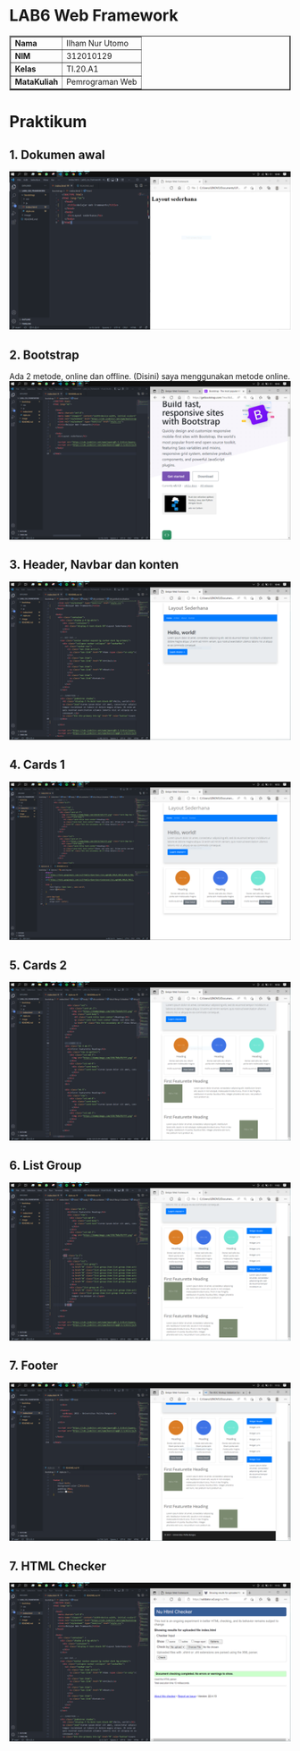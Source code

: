 # LAB6 Web Framework

<table border="2" cellpading="10">
  <tr>
    <td><b>Nama</b></td>
    <td>Ilham Nur Utomo</td>
  </tr>
  <tr>
    <td><b>NIM</b></td>
    <td>312010129</td>
  </tr>
  <tr>
    <td><b>Kelas</b></td>
    <td>TI.20.A1</td>
  </tr>
  <tr>
    <td><b>MataKuliah</b></td>
    <td>Pemrograman Web</td>
  </tr>
</table>

# <b>Praktikum</b>

## <b>1. Dokumen awal </b>
![image1](image/0-1_a-doc.PNG)<br>

## <b>2. Bootstrap </b>
Ada 2 metode, online dan offline. (Disini) saya menggunakan metode online.
![image2](image/0-2_download.PNG)<br>

## <b>3. Header, Navbar dan konten </b>
![image3](image/0-3_navbar-jumbotron.PNG)<br>

## <b>4. Cards 1 </b>
![image4](image/0-4_cards.PNG)<br>

## <b>5. Cards 2 </b>
![image5](image/0-5_cards2.PNG)<br>

## <b>6. List Group </b>
![image6](image/0-6_list-g.PNG)<br>

## <b>7. Footer <b>
![image7](image/0-7_footer.PNG)<br>

## <b>7. HTML Checker <b>
![image8](image/0-8_check.PNG)<br>